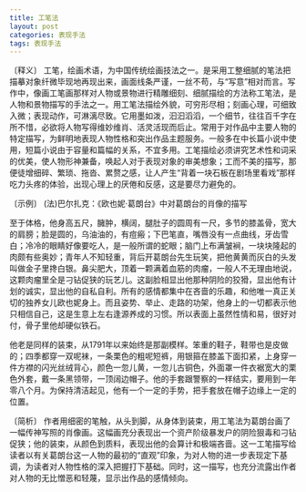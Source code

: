 ```yaml
---
title: 工笔法
layout: post
categories: 表现手法
tags: 表现手法
---
```


〔释义〕 工笔，绘画术语，为中国传统绘画技法之一。是采用工整细腻的笔法把描摹对象纤微毕现地再现出来，画面线条严谨，一丝不苟，与“写意”相对而言。写作中，像画工笔画那样对人物或景物进行精雕细刻、细腻描绘的方法称工笔法，是人物和景物描写的手法之一。用工笔法描绘外貌，可穷形尽相；刻画心理，可细致入微；表现动作，可淋漓尽致。它用墨如泼，汩汩滔滔，一个细节，往往百千字在所不惜，必欲将人物写得维妙维肖、活灵活现而后止。常用于对作品中主要人物的特定描写，为鲜明地表现人物性格和突出作品主题服务。一般多在中长篇小说中使用，短篇小说由于容量和篇幅的关系，不宜多用。工笔描绘必须讲究艺术性和词采的优美，使人物形神兼备，唤起人对于表现对象的审美想象；工而不美的描写，那便徒增细碎、繁琐、拖沓、累赘之感，让人产生“背着一块石板在剧场里看戏”那样吃力头疼的体验，出现心理上的厌倦和反感，这是要尽力避免的。

〔示例〕 (法)巴尔扎克：《欧也妮·葛朗台》中对葛朗台的肖像的描写

至于体格，他身高五尺，臃肿，横阔，腿肚子的圆周有一尺，多节的膝盖骨，宽大的肩膀；脸是圆的，乌油油的，有痘瘢；下巴笔直，嘴唇没有一点曲线，牙齿雪白；冷冷的眼睛好像要吃人，是一般所谓的蛇眼；脑门上布满皱裥，一块块隆起的肉颇有些奥妙；青年人不知轻重，背后开葛朗台先生玩笑，把他黄黄而灰白的头发叫做金子里搀白银。鼻尖肥大，顶着一颗满着血筋的肉瘤，一般人不无理由地说，这颗肉瘤里全是刁钻促狭的玩艺儿。这副脸相显出他那种阴险的狡猾，显出他有计划的诚实，显出他的自私自利。所有的感情都集中在吝啬的乐趣，和他唯一真正关切的独养女儿欧也妮身上。而且姿势、举止、走路的功架，他身上的一切都表示他只相信自己，这是生意上左右逢源养成的习惯。所以表面上虽然性情和易，很好对付，骨子里他却硬似铁石。

他老是同样的装束，从1791年以来始终是那副模样。笨重的鞋子，鞋带也是皮做的；四季都穿一双呢袜，一条栗色的粗呢短裤，用银箍在膝盖下面扣紧，上身穿一件方襟的闪光丝绒背心，颜色一忽儿黄，一忽儿古铜色，外面罩一件衣裾宽大的栗色外套，戴一条黑领带，一顶阔边帽子。他的手套跟警察的一样结实，要用到一年零八个月。为保持清洁起见，他有一个一定的手势，把手套放在帽子边缘上一定的位置。

〔简析〕 作者用细密的笔触，从头到脚，从身体到装束，用工笔法为葛朗台画了一幅传神写照的肖像画。这幅画充分表现出一个资产阶级暴发户的阴险狠毒和刁钻促狭；他的装束，从颜色到质料，表现出他的会算计和极端吝啬。这一工笔描写给读者以有关葛朗台这一人物的最初的“直观”印象，为对人物的进一步表现定下基调，为读者对人物性格的深入把握打下基础。同时，这一描写，也充分流露出作者对人物的无比憎恶和轻蔑，显示出作品的感情倾向。 